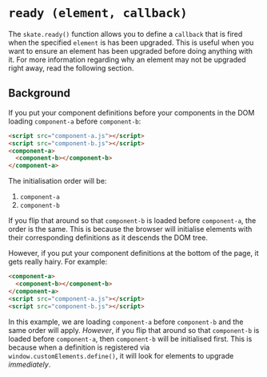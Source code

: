 # `ready (element, callback)`

The `skate.ready()` function allows you to define a `callback` that is fired when the specified `element` is has been upgraded. This is useful when you want to ensure an element has been upgraded before doing anything with it. For more information regarding why an element may not be upgraded right away, read the following section.



## Background

If you put your component definitions before your components in the DOM loading `component-a` before `component-b`:

```html
<script src="component-a.js"></script>
<script src="component-b.js"></script>
<component-a>
  <component-b></component-b>
</component-a>
```

The initialisation order will be:

1. `component-a`
2. `component-b`

If you flip that around so that `component-b` is loaded before `component-a`, the order is the same. This is because the browser will initialise elements with their corresponding definitions as it descends the DOM tree.

However, if you put your component definitions at the bottom of the page, it gets really hairy. For example:

```html
<component-a>
  <component-b></component-b>
</component-a>
<script src="component-a.js"></script>
<script src="component-b.js"></script>
```

In this example, we are loading `component-a` before `component-b` and the same order will apply. *However*, if you flip that around so that `component-b` is loaded before `component-a`, then `component-b` will be initialised first. This is because when a definition is registered via `window.customElements.define()`, it will look for elements to upgrade *immediately*.
